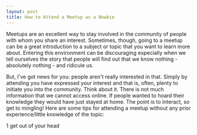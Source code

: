 ```yaml
---
layout: post
title: How to Attend a Meetup as a Newbie
---
```



Meetups are an excellent way to stay involved in the community of people with whom you share an interest. Sometimes, though, going to a meetup can be a great introduction to a subject or topic that you want to learn more about. Entering this environment can be discouraging especially when we tell ourselves the story that people will find out that we know nothing - absolutely nothing - and ridicule us.

But, I've got news for you: people aren't really interested in that. Simply by attending you have expressed your interest and that is, often, plenty to initiate you into the community. Think about it. There is not much information that we cannot access online. If people wanted to hoard their knowledge they would have just stayed at home. The point is to interact, so get to mingling! Here are some tips for attending a meetup without any prior experience/little knowledge of the topic:

1 get out of your head


